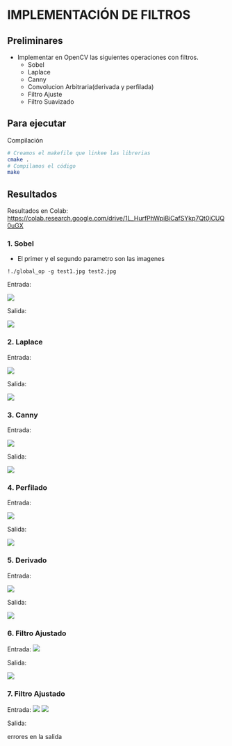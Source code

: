 # IMPLEMENTACIÓN DE FILTROS 

## Preliminares
- Implementar en OpenCV las siguientes operaciones con filtros.
  - Sobel
  - Laplace
  - Canny
  - Convolucion Arbitraria(derivada y perfilada)
  - Filtro Ajuste
  - Filtro Suavizado

## Para ejecutar
Compilación
```bash
# Creamos el makefile que linkee las librerias
cmake .
# Compilamos el código
make
```

## Resultados
Resultados en Colab: https://colab.research.google.com/drive/1L_HurfPhWpiBiCafSYkp7Qt0jCUQ0uGX

### 1. Sobel
- El primer y el segundo parametro son las imagenes 
```
!./global_op -g test1.jpg test2.jpg
```

Entrada:
  
  ![](test1.jpg)

Salida:
 
 ![](sobel.jpg)
 
  
### 2. Laplace
Entrada:

  ![](test2.jpg)
  
Salida:  
  
  ![](laplace.jpg)
  
### 3. Canny
Entrada:
  
  ![](test1.jpg) 
    
Salida:  
   
  ![](canny.jpg)
  
### 4. Perfilado
Entrada:
  
  ![](test1.jpg) 
    
Salida:  
   
  ![](perfilada.jpg)

### 5. Derivado
Entrada:
  
  ![](test1.jpg) 
    
Salida:  
   
  ![](derivada.jpg)




### 6. Filtro Ajustado
Entrada:
  ![](test2.jpg)


Salida:  
   
  ![](filtro_ajuste.jpg)

### 7. Filtro Ajustado
Entrada:
  ![](test1.jpg) ![](test2.jpg)


Salida:  
   
  errores en la salida 

